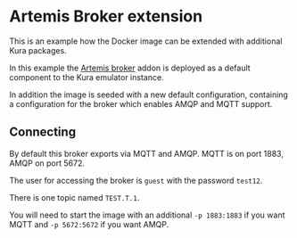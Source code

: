 # Artemis Broker extension

This is an example how the Docker image can be extended with additional Kura packages.

In this example the [Artemis broker](https://activemq.apache.org/artemis/) addon is deployed as
a default component to the Kura emulator instance.

In addition the image is seeded with a new default configuration, containing a configuration for the broker
which enables AMQP and MQTT support.

## Connecting

By default this broker exports via MQTT and AMQP. MQTT is on port 1883, AMQP on port 5672.

The user for accessing the broker is `guest` with the password `test12`.

There is one topic named `TEST.T.1`.

You will need to start the image with an additional `-p 1883:1883` if you want MQTT
and `-p 5672:5672` if you want AMQP.
